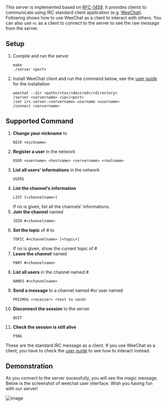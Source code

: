 This server is implemented based on [RFC-1459](https://datatracker.ietf.org/doc/html/rfc1459). It provides clients to communicate using IRC standard client application (e.g. [WeeChat](https://weechat.org/)). 
Following shows how to use WeeChat as a client to interact with others. You can also use `nc` as a client to connect to the server to see the raw message from the server.

## Setup

1. Compile and run the server
    ```
    make
    ./server <port>
    ```
2. Install WeeChat client and run the command below, see the [user guide](https://weechat.org/files/doc/weechat/stable/weechat_user.en.html#install) for the installation 
    ```
    weechat --dir <path>/<to>/<desired>/<directory>
    /server <servername> <ip>/<port>
    /set irc.server.<servername>.username <username>
    /connect <servername>
    ```

## Supported Command
1. **Change your nickname** to <nickname>
    ```
    NICK <nickname>
    ```
2. **Register a user** in the network
    ```
    USER <username> <hostname> <servername> <realname>
    ```
3. **List all users' informations** in the network
    ```
    USERS
    ```
4. **List the channel's information**
    ```    
    LIST [<channelname>]
    ```
    If no <channelname> is given, list all the channels'     informations.
5. **Join the channel** named <channelname>
    ```
    JOIN #<channelname>
    ```
6. **Set the topic** of #<channelname> to <topic>
    ```
    TOPIC #<channelname> [<topic>]
    ```
    If no <topic> is given, show the current topic of #    <channelname>
7. **Leave the channel** named <channelname>
    ```
    PART #<channelname>
    ```
8. **List all users** in the channel named #<channelname>
    ```
    NAMES #<channelname>
    ```
9. **Send a message** to a channel named #<channelname >or user named <nickname>
    ```
    PRIVMSG <receiver> <text to send>
    ```
10. **Disconnect the session** to the server
    ```
    QUIT
    ```
11. **Check the session is still alive**
    ```
    PING
    ```
These are the standard IRC message as a client. 
    If you use WeeChat as a client, you have to check the [user guide](https://weechat.org/files/doc/weechat/stable/weechat_user.en.html) to see how to interact instead.
    
## Demonstration
As you connect to the server sucessfully, you will see the magic message. 
Below is the screenshot of weechat user interface.
Wish you having fun with our server!

![image](https://github.com/q1317540161/Simplified-IRC-server/assets/96431113/f38901f3-8968-4a4c-bc76-ddcb50d169d0)

